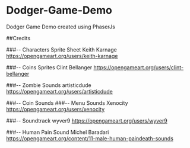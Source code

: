 # Dodger-Game-Demo
Dodger Game Demo created using PhaserJs

##Credits

###-- Characters Sprite Sheet
Keith Karnage
https://opengameart.org/users/keith-karnage

###-- Coins Sprites
Clint Bellanger
https://opengameart.org/users/clint-bellanger

###-- Zombie Sounds
artisticdude
https://opengameart.org/users/artisticdude

###-- Coin Sounds
###-- Menu Sounds
Xenocity
https://opengameart.org/users/xenocity

###-- Soundtrack
wyver9
https://opengameart.org/users/wyver9

###-- Human Pain Sound
Michel Baradari
https://opengameart.org/content/11-male-human-paindeath-sounds